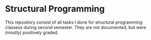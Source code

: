 # Structural Programming

This repository consist of all tasks I done for structural programming classess during second semester. They are not documented, but were (mostly) positively graded.
